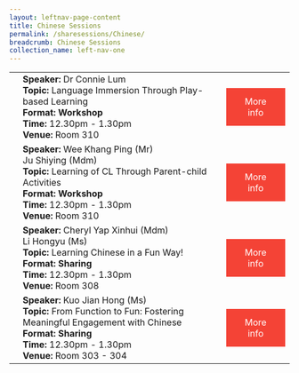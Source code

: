 ```yaml
---
layout: leftnav-page-content
title: Chinese Sessions
permalink: /sharesessions/Chinese/
breadcrumb: Chinese Sessions
collection_name: left-nav-one
---
```

<table>
   <tr>
      <td>
      </td>
      <td><b>Speaker:</b> Dr Connie Lum <br>
         <b>Topic:</b> Language Immersion Through Play-based Learning <br>
         <b>Format: Workshop</b><br>
         <b>Time:</b> 12.30pm - 1.30pm <br>
         <b>Venue:</b> Room 310
      </td>
      <td>
   <a href="https://event-reg.biz/Registration/MTLSSession?Session=C16"  style="  background-color: #f44336; color: white;padding: 14px 25px;text-align: center; text-decoration: none;display: inline-block;">More info</a>
  </td>
   </tr>
   <tr>
      <td>
      </td>
      <td><b>Speaker:</b> Wee Khang Ping (Mr)
         <br>Ju Shiying (Mdm)<br>
         <b>Topic:</b> Learning of CL Through Parent-child Activities <br>
         <b>Format: Workshop </b><br>
         <b>Time:</b> 12.30pm - 1.30pm <br>
         <b>Venue:</b> Room 310
      </td>
      <td>
   <a href="https://event-reg.biz/Registration/MTLSSession?Session=C11"  style="  background-color: #f44336; color: white;padding: 14px 25px;text-align: center; text-decoration: none;display: inline-block;">More info</a>
  </td>
   </tr>
   <tr>
      <td>
      </td>
      <td><b>Speaker:</b> Cheryl Yap Xinhui (Mdm)
         <br> Li Hongyu (Ms)<br>
         <b>Topic:</b> Learning Chinese in a Fun Way! <br>
         <b>Format: Sharing</b><br>
         <b>Time:</b> 12.30pm - 1.30pm <br>
         <b>Venue:</b> Room 308
      </td>
      <td>
   <a href="https://event-reg.biz/Registration/MTLSSession?Session=C6"  style="  background-color: #f44336; color: white;padding: 14px 25px;text-align: center; text-decoration: none;display: inline-block;">More info</a>
  </td>
   </tr>
   <tr>
      <td>
      </td>
      <td><b>Speaker:</b> Kuo Jian Hong (Ms)<br>
         <b>Topic:</b> From Function to Fun: Fostering Meaningful Engagement with Chinese <br>
         <b>Format: Sharing</b><br>
         <b>Time:</b> 12.30pm - 1.30pm <br>
         <b>Venue:</b> Room 303 - 304
      <td>
   <a href="https://event-reg.biz/Registration/MTLSSession?Session=C1"  style="  background-color: #f44336; color: white;padding: 14px 25px;text-align: center; text-decoration: none;display: inline-block;">More info</a>
  </td>
   </tr>
   </table>
